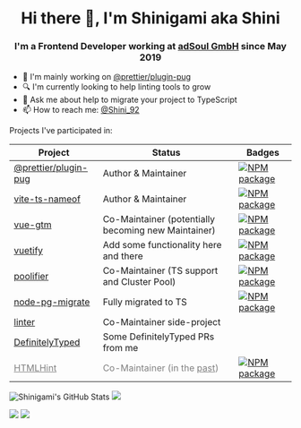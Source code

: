 <h1 align="center">Hi there 👋, I'm Shinigami aka Shini</h1>
<h3 align="center">I'm a Frontend Developer working at <a href="https://www.adsoul.com" target="_blank">adSoul GmbH</a> since May 2019</h3>

- 🔭 I'm mainly working on [@prettier/plugin-pug](https://github.com/prettier/plugin-pug)
  <!-- - 🌱 I'm currently learning ... -->
  <!-- - 👯 I'm co-maintainer and collaborating on [poolifier](https://github.com/pioardi/poolifier) -->
  <!-- - 🤔 I'm looking for help with ... -->
- 🔍 I'm currently looking to help linting tools to grow
- 💬 Ask me about help to migrate your project to TypeScript
- 📫 How to reach me: [@Shini_92](https://twitter.com/Shini_92)
  <!-- - 😄 Pronouns: ... -->
  <!-- - ⚡ Fun fact: ... -->

Projects I've participated in:

<table width="100%">
  <thead>
    <tr>
      <th>Project</th>
      <th>Status</th>
      <th>Badges</th>
    </tr>
  </thead>
  <tbody>
    <tr>
      <td>
        <a href="https://github.com/prettier/plugin-pug" target="_blank">@prettier/plugin-pug</a>
      </td>
      <td>Author & Maintainer</td>
      <td>
        <a href="https://www.npmjs.com/package/@prettier/plugin-pug" target="_blank">
          <img alt="NPM package" src="https://img.shields.io/npm/v/@prettier/plugin-pug.svg?style=flat-square">
        </a>
      </td>
    </tr>
    <tr>
      <td>
        <a href="https://github.com/Shinigami92/vite-ts-nameof" target="_blank">vite-ts-nameof</a>
      </td>
      <td>Author & Maintainer</td>
      <td>
        <a href="https://www.npmjs.com/package/vite-ts-nameof" target="_blank">
          <img alt="NPM package" src="https://img.shields.io/npm/v/vite-ts-nameof.svg?style=flat-square">
        </a>
      </td>
    </tr>
    <tr>
      <td>
        <a href="https://github.com/mib200/vue-gtm" target="_blank">vue-gtm</a>
      </td>
      <td>Co-Maintainer (potentially becoming new Maintainer)</td>
      <td>
        <a href="https://www.npmjs.com/package/vue-gtm" target="_blank">
          <img alt="NPM package" src="https://img.shields.io/npm/v/vue-gtm.svg?style=flat-square">
        </a>
      </td>
    </tr>
    <tr>
      <td>
        <a href="https://github.com/vuetifyjs/vuetify/pulls?q=is%3Apr+author%3AShinigami92+is%3Amerged+" target="_blank">vuetify</a>
      </td>
      <td>Add some functionality here and there</td>
      <td>
        <a href="https://www.npmjs.com/package/vuetify" target="_blank">
          <img alt="NPM package" src="https://img.shields.io/npm/v/vuetify.svg?style=flat-square">
        </a>
      </td>
    </tr>
    <tr>
      <td>
        <a href="https://github.com/pioardi/poolifier" target="_blank">poolifier</a>
      </td>
      <td>Co-Maintainer (TS support and Cluster Pool)</td>
      <td>
        <a href="https://www.npmjs.com/package/poolifier" target="_blank">
          <img alt="NPM package" src="https://img.shields.io/npm/v/poolifier.svg?style=flat-square">
        </a>
      </td>
    </tr>
    <tr>
      <td>
        <a href="https://github.com/salsita/node-pg-migrate/pulls?q=author%3AShinigami92" target="_blank">node-pg-migrate</a>
      </td>
      <td>Fully migrated to TS</td>
      <td>
        <a href="https://www.npmjs.com/package/node-pg-migrate" target="_blank">
          <img alt="NPM package" src="https://img.shields.io/npm/v/node-pg-migrate.svg?style=flat-square">
        </a>
      </td>
    </tr>
    <tr>
      <td>
        <a href="https://github.com/linterjs/core" target="_blank">linter</a>
      </td>
      <td>Co-Maintainer side-project</td>
      <td></td>
    </tr>
    <tr>
      <td>
        <a href="https://github.com/DefinitelyTyped/DefinitelyTyped/pulls?q=is%3Apr+author%3AShinigami92+" target="_blank">DefinitelyTyped</a>
      </td>
      <td>Some DefinitelyTyped PRs from me</td>
      <td></td>
    </tr>
    <tr style="color: grey;">
      <td>
        <a href="https://github.com/htmlhint/HTMLHint" target="_blank" style="color: grey;">HTMLHint</a>
      </td>
      <td>Co-Maintainer (in the <a href="https://github.com/htmlhint/HTMLHint/issues/356#issuecomment-661714995" target="_blank" style="color: grey;">past</a>)</td>
      <td>
        <a href="https://www.npmjs.com/package/htmlhint" target="_blank">
          <img alt="NPM package" src="https://img.shields.io/npm/v/htmlhint.svg?style=flat-square">
        </a>
      </td>
    </tr>
  </tbody>
</table>

<img src="https://github-readme-stats.vercel.app/api?username=Shinigami92&show_icons=true&include_all_commits=true&theme=tokyonight" alt="Shinigami's GitHub Stats" />&nbsp;<img src="https://github-readme-stats.vercel.app/api/top-langs/?username=Shinigami92&layout=compact&theme=tokyonight" />

<img src="https://github-readme-stats.vercel.app/api/pin/?username=prettier&repo=plugin-pug&theme=tokyonight" />&nbsp;<img src="https://github-readme-stats.vercel.app/api/pin/?username=Shinigami92&repo=vite-ts-nameof&theme=tokyonight" />
